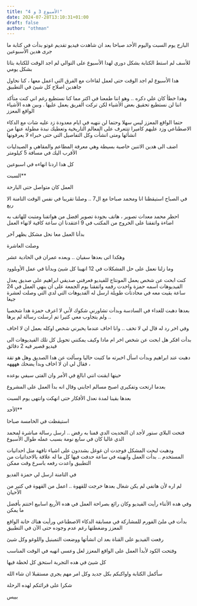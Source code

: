 ```yaml
---
title: "الأسبوع 3 و 4"
date: 2024-07-28T13:10:31+01:00
draft: false
author: "othman"
---
```


البارح يوم السبت واليوم الأحد صباحا بعد ان شاهدت فيديو تقديم غوتو بدأت في كتابة ما جرى هدين الأسبوعين

للأسف لم استط الكتابة بشكل دوري لهدا الأسبوع على التوالي لم اجد الوقت للكتابة بتاتا بشكل يومي

هدا الأسبوع لم اجد الوقت حتى لعمل لقاءات مع الفرق التي اعمل معها ، كنا نحاول جاهدين اصلاح كل شيئ في التطبيق

وهدا خطأ كان علي دكره .. وهو اننا طمعنا في اكتر مما كنا نستطيع رغم اني كنت متأكد اننا لن نستطيع تحقيق بعض الأشياء لكن تركت الفريق يعمل عليها . وبين هده الأشياء الواقع المعزز

حتما الواقع المعزز ليس سهلا وحتما لن ننهيه في ايام معدودة زد عليه شات مع الدكاء الاصطناعي وزد عليهم كاميرا تتتعرف على المعالم التاريخية وتعطيك نبدة مطولة عنها من انشأئها ومتى انشأت وكل التفاصيل التي حتى خبراء لا يعرفونها

اضف الى هدين الاتنين خاصية بسيطة وهي معرفة المطاعم والمقاهي و الصيدليات الأقرب اليك في مسافة 5 كيلومتر

كل هدا اردنا انهاءه في اسبوعين

السبت\*\*

العمل كان متواصل حتى البارحة

في الصباح استيقظنا انا ومحمد صباحا مع ال7 .. وصلنا تقريبا في نفس الوقت التامنة الا ربع

احظر محمد معدات تصوير ، هاتف بجودة تصوير افضل من هواتفنا ومتبت للهاتف به اضاءة واتفقنا على الخروج من المكتب في 9 اعتقدنا ان ساعة كافية لانهاء العمل

بدأنا العمل معا نحل مشكل يظهر آخر

وصلت العاشرة

وهكدا اتى بعدها سفيان .. وبعده عمران في الحادية عشر

وما زلنا نعمل على حل المشكلات في 12 انهينا كل شيئ وبدأنا في عمل الأوبلوود

كنت ابحت عن شخص يعمل المونتاج للفيديو فعرفني صديقي ابراهيم على صديق يعدل الفيديوهات اسمه حمزة واخدت رقمه واتفقنا يوم الجمعة على ان ينهي العمل في 24 ساعة بقيت معه في محادتات طويلة ارسل له الفديوهات التي لدي التي وصلت لعشرة جيغا

بعدها دهبت للغداء في السادسة وبدأت تشاورني شكوك لأني لا اعرف حمزة هدا شخصيا .. ولم يتجاوب معي كتيرا تم ارسلت رسالة لم يرها

وفي اخر رد له قال لي لا تخف .. وانا اخاف عندما يخبرني شخص اوكله بعمل ان لا اخاف

بدأت افكر هل ابحت عن شخص اخر ام مادا وكيف يمكنني تحويل كل تلك الفيديوهات الى فيديو قصير فيه 2 دقائق

دهبت عند ابراهيم وبدأت اسأل اخبرته ما كتبت حاليا وسألت عن هدا الصديق وهل هو تقة ، فقال لي ان لا اخاف وبدأ يضحك ههههه

حينها ايقنت انني ابالغ في الأمر وان الفتى سيفي بوعده

بعدما ارتحت وتفكيري اصبح مسالم اجابني وقال انه بدأ العمل على المشروع

بعدها بقينا لمدة نعدل الأفكار حتى انهكت وانتهى يوم السبت

الأحد\*\*

استيقظت في الخامسة صباحا

فتحت البلاي ستور لأجد ان التحديت الدي قمنا به رفض .. ارسل رسالة مباشرة لمحمد الدي غالبا كان في سابع نومة بسبب عمله طوال الأسبوع

ودهبت لبحت المشكل فوجدت ان غوغل بشددون على اشياء تافهة متل احداتيات المستخدم .. بدأت العمل وانهيته في ساعة حدفت فيها كل ما له علاقة بالاحداتيات من التطبيق واعدت رفعه باسرع وقت ممكن

في التامنة ارسل لي حمزة الفديو

لم اره لأن هاتفي لم يكن شغال بعدها خرجت للقهوة .. اعمل من القهوة في كتير من الأحيان

وفي هده الأتناء رأيت الفيديو وكان رائع بصراحة العمل في هده الأربع اسابيع اختتم بأفضل ما يمكن

بدأت في ملئ الفورم للمشاركة في مسابقة الدكاء الاصطناعي ورأيت هناك خانة الواقع المعزز وضغطتها رغم عدم وجوده حتى الآن في التطبيق

رفعت الفيديو على القناة بعد ان انشأتها ووضعت التمبنيل واللوغو وكل شيئ

وفتحت الكود لأبدأ العمل على الواقع المعزز لعل وعسى انهيه في الوقت المناسب

كل شيئ في هده التجربة استحق كل لحظة فيها

سأكمل الكتابة واواكبكم بكل جديد وكل امر مهم يجري مستقبلا ان شاء الله

شكرا على قرائتكم لهده الرحلة

بييس
